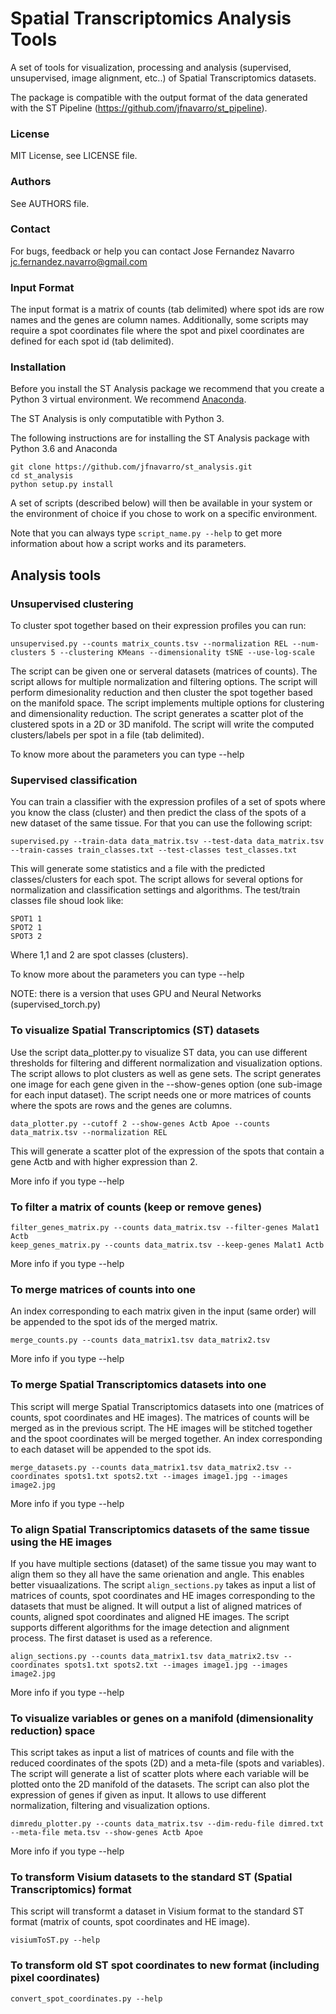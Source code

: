 # Spatial Transcriptomics Analysis Tools

A set of tools for visualization, processing and analysis (supervised, unsupervised,
image alignment, etc..) of Spatial Transcriptomics datasets.

The package is compatible with the output format of the data generated with the
ST Pipeline (https://github.com/jfnavarro/st_pipeline).

### License
MIT License, see LICENSE file.

### Authors
See AUTHORS file.

### Contact
For bugs, feedback or help you can contact Jose Fernandez Navarro <jc.fernandez.navarro@gmail.com>

### Input Format
The input format is a matrix of counts (tab delimited) where spot ids are row names
and the genes are column names. Additionally, some scripts may require a spot coordinates 
file where the spot and pixel coordinates are defined for each spot id (tab delimited). 

### Installation
Before you install the ST Analysis package we recommend that you create a Python 3 virtual
environment. We recommend [Anaconda](https://anaconda.org/anaconda/python).

The ST Analysis is only computatible with Python 3. 

The following instructions are for installing the ST Analysis package with Python 3.6 and Anaconda


    git clone https://github.com/jfnavarro/st_analysis.git
    cd st_analysis
    python setup.py install
    

A set of scripts (described below) will then be available in your system or
the environment of choice if you chose to work on a specific environment.

Note that you can always type `script_name.py --help` to get more information
about how a script works and its parameters. 

## Analysis tools

### Unsupervised clustering
To cluster spot together based on their expression profiles you can run:

    unsupervised.py --counts matrix_counts.tsv --normalization REL --num-clusters 5 --clustering KMeans --dimensionality tSNE --use-log-scale 
    
The script can be given one or serveral datasets (matrices of counts). 
The script allows for multiple normalization and filtering options.
The script will perform dimesionality reduction and then cluster the spot 
together based on the manifold space.
The script implements multiple options for clustering and dimensionality reduction.
The script generates a scatter plot of the clustered spots in a 2D or 3D manifold. 
The script will write the computed clusters/labels per spot in a file (tab delimited). 

To know more about the parameters you can type --help

### Supervised classification
You can train a classifier with the expression profiles of a set of spots
where you know the class (cluster) and then predict the class of the spots 
of a new dataset of the same tissue. For that you can use the following script:

    supervised.py --train-data data_matrix.tsv --test-data data_matrix.tsv --train-casses train_classes.txt --test-classes test_classes.txt
    
This will generate some statistics and a file with the predicted classes/clusters for each spot.
The script allows for several options for normalization and classification settings and algorithms. 
The test/train classes file shoud look like:

    SPOT1 1
    SPOT2 1
    SPOT3 2

Where 1,1 and 2 are spot classes (clusters).

To know more about the parameters you can type --help

NOTE: there is a version that uses GPU and Neural Networks (supervised_torch.py)

### To visualize Spatial Transcriptomics (ST) datasets
Use the script data_plotter.py to visualize ST data, you can use different thresholds for
filtering and different normalization and visualization options. 
The script allows to plot clusters as well as gene sets. 
The script generates one image for each gene given in the --show-genes option (one sub-image for each input dataset).
The script needs one or more matrices of counts where the spots are rows and the genes are columns. 

    data_plotter.py --cutoff 2 --show-genes Actb Apoe --counts data_matrix.tsv --normalization REL
    
This will generate a scatter plot of the expression of the spots that contain a gene Actb and with higher expression than 2.

More info if you type --help
  
### To filter a matrix of counts (keep or remove genes)

    filter_genes_matrix.py --counts data_matrix.tsv --filter-genes Malat1 Actb
    keep_genes_matrix.py --counts data_matrix.tsv --keep-genes Malat1 Actb
    
More info if you type --help

### To merge matrices of counts into one
An index corresponding to each matrix given in the input (same order) will be appended to the spot ids
of the merged matrix. 

    merge_counts.py --counts data_matrix1.tsv data_matrix2.tsv
    
More info if you type --help
    
### To merge Spatial Transcriptomics datasets into one
This script will merge Spatial Transcriptomics datasets into one (matrices
of counts, spot coordinates and HE images). The matrices of counts will be
merged as in the previous script. The HE images will be stitched together
and the spoot coordinates will be merged together. An index corresponding
to each dataset will be appended to the spot ids. 

    merge_datasets.py --counts data_matrix1.tsv data_matrix2.tsv --coordinates spots1.txt spots2.txt --images image1.jpg --images image2.jpg

More info if you type --help

### To align Spatial Transcriptomics datasets of the same tissue using the HE images 
If you have multiple sections (dataset) of the same tissue you may want to align them
so they all have the same orienation and angle. This enables better visuaalizations. 
The script `align_sections.py` takes as input a list of matrices of counts, spot coordinates
and HE images corresponding to the datasets that must be aligned. It will output a list of
aligned matrices of counts, aligned spot coordinates and aligned HE images. The script supports
different algorithms for the image detection and alignment process. The first dataset is used
as a reference. 

    align_sections.py --counts data_matrix1.tsv data_matrix2.tsv --coordinates spots1.txt spots2.txt --images image1.jpg --images image2.jpg
    
More info if you type --help
    
### To visualize variables or genes on a manifold (dimensionality reduction) space
This script takes as input a list of matrices of counts and file with the reduced coordinates
of the spots (2D) and a meta-file (spots and variables). The script will generate a list of 
scatter plots where each variable will be plotted onto the 2D manifold of the datasets. The script
can also plot the expression of genes if given as input. It allows to use different normalization, 
filtering and visualization options. 

    dimredu_plotter.py --counts data_matrix.tsv --dim-redu-file dimred.txt --meta-file meta.tsv --show-genes Actb Apoe
    
More info if you type --help

### To transform Visium datasets to the standard ST (Spatial Transcriptomics) format 
This script will transformt a dataset in Visium format to the standard ST format (matrix of counts, 
spot coordinates and HE image). 

    visiumToST.py --help
    
### To transform old ST spot coordinates to new format (including pixel coordinates) 

    convert_spot_coordinates.py --help
    

